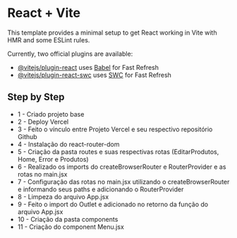 # React + Vite

This template provides a minimal setup to get React working in Vite with HMR and some ESLint rules.

Currently, two official plugins are available:

- [@vitejs/plugin-react](https://github.com/vitejs/vite-plugin-react/blob/main/packages/plugin-react/README.md) uses [Babel](https://babeljs.io/) for Fast Refresh
- [@vitejs/plugin-react-swc](https://github.com/vitejs/vite-plugin-react-swc) uses [SWC](https://swc.rs/) for Fast Refresh

## Step by Step

- 1 - Criado projeto base
- 2 - Deploy Vercel
- 3 - Feito o vínculo entre Projeto Vercel e seu respectivo repositório Github
- 4 - Instalação do react-router-dom
- 5 - Criação da pasta routes e suas respectivas rotas (EditarProdutos, Home, Error e Produtos)
- 6 - Realizado os imports do createBrowserRouter e RouterProvider e as rotas no main.jsx
- 7 - Configuração das rotas no main.jsx utilizando o createBrowserRouter e informando seus paths e adicionando o RouterProvider
- 8 - Limpeza do arquivo App.jsx
- 9 - Feito o import do Outlet e adicionado no retorno da função do arquivo App.jsx
- 10 - Criação da pasta components
- 11 - Criação do component Menu.jsx